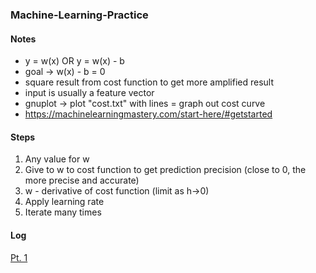 ### Machine-Learning-Practice

#### Notes
- y = w(x) OR y = w(x) - b
- goal -> w(x) - b = 0
- square result from cost function to get more amplified result
- input is usually a feature vector
- gnuplot -> plot "cost.txt" with lines = graph out cost curve
- https://machinelearningmastery.com/start-here/#getstarted

#### Steps
1. Any value for w
2. Give to w to cost function to get prediction precision (close to 0, the more precise and accurate)
3. w - derivative of cost function (limit as h->0)
4. Apply learning rate
5. Iterate many times

#### Log
[Pt. 1](https://lukasn.xyz/posts/machine-learning-pt.1/)

